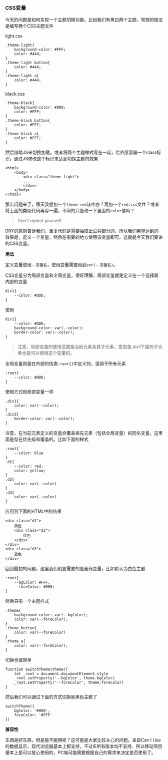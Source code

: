 ### CSS变量

今天的问题是如何实现一个主题切换功能。比如我们有黑白两个主题，常规的做法是编写两个CSS主题文件

light.css

```
.theme-light{
    background-color: #FFF;
    color: #444;
}
.theme-light button{
    color: #444;
}
.theme-light a{
    color: #444;
}
```

black.css

```
.theme-black{
    background-color: #000;
    color: #FFF;
}
.theme-black button{
    color: #FFF;
}
.theme-black a{
    color: #FFF;
}
```

然后借助JS来切换加载。或者将两个主题样式写在一起，给外层容器一个class标识，通过JS修改这个标识来达到切换主题的效果

```
<html>
    <body>
        <div class="theme-light">
        ...
        </div>
    </body>
</html>
```

那么问题来了，哪天我想加一个`theme-red`该咋办？再加一个`red.css`文件？或者将上面的类似代码再写一遍，不同的只是改一下里面的`color`值吗？

>Don't repeat yourself

DRY的原则告诉我们，重复代码是需要抽取出公共部分的，所以我们希望达到的效果是，定义一个变量，然后在需要的地方使用该变量即可。这就是今天我们要讲的CSS变量。

**用法**

定义变量使用`--变量名`，使用变量需要用到`var(--变量名)`。

CSS变量分为局部变量和全局变量，很好理解，局部变量就是定义在一个选择器内部的变量

```
div1{
    --color: #DDD;
}
```

使用

```
div1{
    --color: #DDD;
    background-color: var(--color);
    border-color: var(--color);
}
```

>注意，局部变量的使用范围是当前元素及其子元素，意思是.div1下面的子元素也是可以使用这个变量的。

全局变量则是在外部的伪类`:root{}`中定义的，适用于所有元素

```
:root{
    --color: #DDD;
}
```

使用方式和局部变量一样

```
.div1{
    color: var(--color);
}
.div2{
    border-color: var(--color);
}
```

注意，在当前元素定义的变量会覆盖祖先元素（包括全局变量）的同名变量，这里面是存在优先级和覆盖的。比如下面的样式

```
:root{
    --color: blue
}
.d1{
    --color: red;
    color: yellow;
}
.d2{
    color: var(--color)
}
.d3{
    color: var(--color)
}
```

应用到下面的HTML中的结果

```
<div class="d1">
    黄色
    <div class="d2">
        红色
    </div>
</div>
<div class="d3">
    蓝色
</div>
```

回到最初的问题，这里我们明显需要的是全局变量，比如默认为白色主题

```
:root{
    --bgColor: #FFF;
    --foreColor: #000;
}
```

然后只需一个主题样式

```
.theme{
    background-color: var(--bgColor);
    color: var(--foreColor);
}
.theme button{
    color: var(--foreColor)
}
.theme a{
    color: var(--foreColor);
}
```

切换也很简单

```
function switchTheme(theme){
    let _root = document.documentElement.style
    _root.setProperty('--bgColor', theme.bgColor)
    _root.setProperty('--foreColor', theme.foreColor)
}
```

然后我们可以通过下面的方式切换到黑色主题了

```
switchTheme({
    bgColor: '#000',
    foreColor: '#FFF'
})
```

**兼容性**

东西是好东西，但是能不能用呢？这可能是大家比较关心的问题。来自Can I Use的数据显示，现代浏览器基本上都支持，不过IE所有版本均不支持，所以移动项目基本上是可以放心使用的，PC端可能需要根据自己的需求来决定是否使用了。